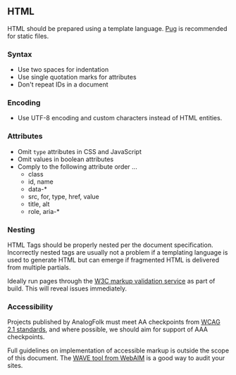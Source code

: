 ## HTML

HTML should be prepared using a template language. [Pug](/pug) is recommended
for static files.

### Syntax

- Use two spaces for indentation
- Use single quotation marks for attributes
- Don't repeat IDs in a document

### Encoding

- Use UTF-8 encoding and custom characters instead of HTML entities.

### Attributes

- Omit `type` attributes in CSS and JavaScript
- Omit values in boolean attributes
- Comply to the following attribute order ...
  - class
  - id, name
  - data-*
  - src, for, type, href, value
  - title, alt
  - role, aria-*

### Nesting

HTML Tags should be properly nested per the document specification.
Incorrectly nested tags are usually not a problem if a templating language 
is used to generate HTML but can emerge if fragmented HTML is delivered from
multiple partials.

Ideally run pages through the [W3C markup validation service][w3c-validation]
as part of build. This will reveal issues immediately.

### Accessibility

Projects published by AnalogFolk must meet AA checkpoints from 
[WCAG 2.1 standards][wcag], and where possible, we should aim for support 
of AAA checkpoints.

Full guidelines on implementation of accessible markup is outside the scope of
this document. The [WAVE tool from WebAIM][wave] is a good way to audit your sites.

[pug]: https://pugjs.org/api/getting-started.html
[w3c-validation]: https://validator.w3.org/
[wcag]: https://www.w3.org/TR/WCAG21/
[wave]: https://wave.webaim.org/extension/
